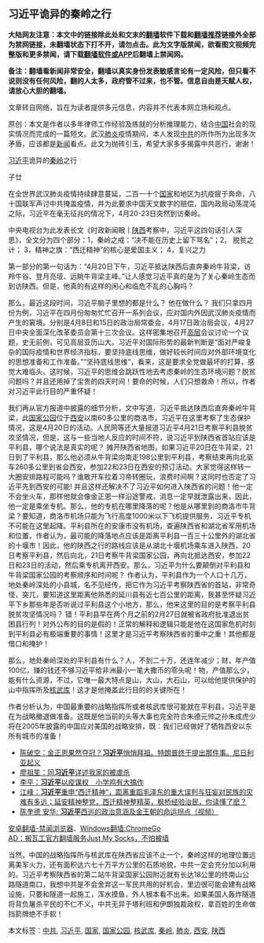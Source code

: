  <h2>习近平诡异的秦岭之行</h2> <p class="notice"><b>大陆网友注意：本文中的链接除此处和文末的<a href="https://github.com/bannedbook/fanqiang" >翻墙</a>软件下载和<a href="https://github.com/killgcd/justmysocks/blob/master/README.md">翻墙推荐</a>链接外全部为禁网链接，未翻墙状态下打不开，请勿点击。此为文字版禁闻，欲看图文视频完整版和更多禁闻，请下载<a href="https://github.com/bannedbook/fanqiang">翻墙软件或APP</a>后翻墙上禁闻网。</p><p>备注：翻墙看新闻非常安全，翻墙以真实身份发表敏感言论有一定风险，但只看不说则没有任何风险，翻的人太多，政府管不过来，也不管。信息自由是天赋人权，请放心大胆的翻墙。</b></p>  <div class="entry"> <p>文章转自网络，旨在为读者提供多元信息，内容并不代表本网立场和观点。</p> <p>原创：本文是作者以多年律师工作经验及练就的分析推理能力，结合<span class='wp_keywordlink_affiliate'><a href="https://www.bannedbook.org/" title="中国" target="_blank">中国</a></span>社会的现实情况而完成的一篇短文。武汉<a href="https://www.bannedbook.org/bnews/tag/%e8%82%ba%e7%82%8e/" class="st_tag internal_tag" rel="tag" title="标签 肺炎 下的日志">肺炎</a>疫情期间，本人发现<a href="https://www.bannedbook.org/bnews/tag/%e4%b8%ad%e5%85%b1/" class="st_tag internal_tag" rel="tag" title="标签 中共 下的日志">中共</a>的所作所为出现多次矛盾，应该都是<span class='wp_keywordlink_affiliate'><a href="https://www.bannedbook.org/" title="新闻">新闻</a></span>看点。此文为抛砖引玉，希望大家多多揭露中共恶行，谢谢！</p> <p><a href="https://www.bannedbook.org/bnews/tag/%e4%b9%a0%e8%bf%91%e5%b9%b3/" class="st_tag internal_tag" rel="tag" title="标签 习近平 下的日志">习近平</a>诡异的<a href="https://www.bannedbook.org/bnews/tag/%E7%A7%A6%E5%B2%AD/" class="st_tag internal_tag" rel="tag" title="标签 秦岭 下的日志">秦岭</a>之行       <br>                   </p>  <p>子廿</p> <p>在全世界武汉肺炎疫情持续肆意蔓延，二百一十个<a href="https://www.bannedbook.org/bnews/tag/%E5%9B%BD%E5%AE%B6/" class="st_tag internal_tag" rel="tag" title="标签 国家 下的日志">国家</a>和地区为抗疫疲于奔命，八十国联军声讨中共掩盖疫情，并为此要求中国天文数字的赔偿，国内政局动荡混沌之际，习近平在毫无征兆的情况下，4月20-23日突然到访秦岭。</p> <p>中央电视台为此发表长文《时政新闻眼丨<a href="https://www.bannedbook.org/bnews/tag/%e9%99%95%e8%a5%bf/" class="st_tag internal_tag" rel="tag" title="标签 陕西 下的日志">陕西</a>考察中，习近平这四句话引人深思》，全文分为四个部分：1，秦岭之戒：“决不能在历史上留下骂名”；2， 脱贫之计； 3，精神之旗：“西迁精神”的核心是爱国主义； 4，复兴之力</p>  <p>第一部分的第一句话为：“4月20日下午，习近平抵达陕西后直奔秦岭牛背梁，访羚牛谷、登月亮垭、远眺牛背梁主峰。”让人感觉习近平真的是为了关心秦岭生态而到访陕西。但是，他真的有这样的闲心和临危不乱的心胸吗？</p> <p>那么，最近这段时间，习近平脑子里想的都是什么？ 他在做什么？ 我们只拿四月份为例，习近平在四月份匆匆忙忙召开一系列会议，应对国内外因武汉肺炎疫情而产生的窘境。分别是4月8日和15日的政治局常委会，4月17日政治局会议，4月27日中央全面深化改革委员会第十三次会议。这样密集地召开<span class='wp_keywordlink_affiliate'><a href="https://www.bannedbook.org/bnews/ccpdope/" title="中共高层内幕" target="_blank">高层</a></span>会议讨论一个议题，史无前例，可见高层亚历山大。习近平对国际形势的最新判断是“面对严峻复杂的国际疫情和世界经济指标，要坚持底线思维，做好较长时间应对外部环境变化的思想准备和工作准备。”“坚持底线思维”，看来，这是要求全党做最坏的打算，感觉大难临头。这时候，习近平的思维会跳跃性地去考虑秦岭的生态环境问题？脱贫问题吗？并且还用掉了宝贵的四天时间！要命的时候，人们只想救命！所以，作者对习近平此行目的严重怀疑！</p> <p>我们再从官方报道中披露的细节分析，文中写道，习近平抵达陕西后直奔秦岭牛背梁，此<a href="https://www.bannedbook.org/bnews/tag/%e5%9b%bd%e5%ae%b6%e5%85%ac%e5%9b%ad/" class="st_tag internal_tag" rel="tag" title="标签 国家公园 下的日志">国家公园</a>位于<a href="https://www.bannedbook.org/bnews/tag/%e8%a5%bf%e5%ae%89/" class="st_tag internal_tag" rel="tag" title="标签 西安 下的日志">西安</a>以南60多公里的商洛市，习近平在这里考察了生态保护情况，这是4月20日的活动。人民网等还大量报道习近平4月21日考察平利县脱贫攻坚情况，但是，这与一些当地人反应的时间不符，说习近平到陕西省首站应该是平利县，哪个说法是真实的呢？ 摊开陕西省地图，如果习近平20日在牛背梁，21日到了平利县，那么他必须从牛背梁向南走198公里到平利县，考察结束再向北驱车260多公里到省会西安，参加22和23日在西安的预订活动。大家觉得这样转一大圈安排路程可能吗？谁敢开车拉着习帝转圈玩，浪费时间啊？这同时也否定了习近平先到西安的可能! 并且这样还解决不了习近平如何进入陕西省的问题！他一定不会坐火车，那样他就会像金正恩一样沿途警戒，消息一定早就泄露出来，因此，他一定是乘坐专机。那么，他的专机在哪里降落的呢？他是从哪里到的商洛市牛背梁？要知道，商洛市机场只能为飞行高度1000米以下飞机提供服务，习近平专机不可能在这里起降。平利县所在的安康市没有机场，查遍陕西省和湖北省军用机场和位置，作者认为，最可能的降落地点应该是距离平利县一百三十公里外的湖北省的十堰市！因此，他的陕西之行的路线应该是从湖北十堰机场乘车进入陕西，20日考察平利县，然后向北，21日考察牛背梁国家公园，再向北抵达西安，参加22日和23日的活动，然后乘专机离开西安。那么，习近平为什么要颠倒对平利县和牛背梁国家公园的考察顺序和时间呢？ 作者认为，平利县作为一个人口十几万，地处秦岭深处的小县城，名不见经传，把它作为习近平考察陕西省的首站，非常奇怪，突兀，要知道这里距离他熟悉的延川县有近七百公里的距离，我甚至怀疑习近平下乡那些年是否听说过平利县这个小地方，那么，他来这里的目的是考察平利县脱贫攻坚情况吗？ 错！平利县早在两个月之前的2月27日就被省政府批准退出贫困县行列！对外公布的目的是假的！正常的解释和逻辑只能是他在这国家危机时刻到平利县必有极端重要的事情！这里才是习近平考察陕西省的重中之重！其他都是借口和掩护！</p>  <p>那么，地处秦岭深处的平利县有什么？人，不到二十万，还连年减少；财，年产值100亿，赚的钱还不够习近平给非洲最小一笔大撒币的零头呢！物，产值那么少，能有什么资源，不过，它唯一最大特点是山，大山，大石山，可以给他提供保护的山中指挥所及<a href="https://www.bannedbook.org/bnews/tag/%E6%A0%B8%E6%AD%A6%E5%BA%93/" class="st_tag internal_tag" rel="tag" title="标签 核武库 下的日志">核武库</a>！这才是他掩盖此行目的的关键所在！</p> <p>作者分析认为，中国最重要的战略指挥所或者核武库很可能就在平利县，习近平是在为战略撤退做准备。这既是他当前的头等大事也完全符合朱德元帅之孙朱成虎少将在2005年披露的中国应对美国的战略安排，既：我们已经做好了牺牲西安以东所有城市的准备！</p> <ul class='op-related-articles' title='相关阅读'> <li><a href='https://www.bannedbook.org/bnews/cbnews/20200429/1320744.html' target='_blank'>陈破空：金正恩果然夺冠？<b>习近平</b>悄悄拜祖。特朗普终于提出那件事。尼日利亚起义 </a></li> <li><a href='https://www.bannedbook.org/bnews/baitai/20200428/1320659.html' target='_blank'>廖祖笙：同<b>习近平</b>详述我家的被虐杀</a></li> <li><a href='https://www.bannedbook.org/bnews/baitai/20200428/1320480.html' target='_blank'>李平&#65306;<b>习近平</b>以疫谋权&#12288;小学鸡有大搞作</a></li> <li><a href='https://www.bannedbook.org/bnews/cbnews/20200428/1320462.html' target='_blank'>江峰：<b>习近平</b>重申“西迁精神”，距离重蹈毛泽东的重大误判与狂妄对民族的灾难有多远；延安精神整党，西迁精神整精英，枫桥经验治民，你读懂了麽？</a></li> <li><a href='https://www.bannedbook.org/bnews/baitai/20200428/1320426.html' target='_blank'>陈奎德 安华: <b>习近平</b>西巡的政治意涵及金王朝的命运拐点（视频）</a></li> </ul> <div class="texttj"> <a href="https://github.com/bannedbook/fanqiang/wiki/%E5%AE%89%E5%8D%93%E7%BF%BB%E5%A2%99-%E7%A6%81%E9%97%BB%E6%B5%8F%E8%A7%88%E5%99%A8" target="_blank">安卓翻墙-禁闻浏览器</a>、<a href="https://github.com/bannedbook/fanqiang/wiki/Chrome%E4%B8%80%E9%94%AE%E7%BF%BB%E5%A2%99%E5%8C%85" target="_blank">Windows翻墙:ChromeGo</a><br/> <a href="https://github.com/killgcd/justmysocks/blob/master/README.md" target="_blank">AD：搬瓦工官方翻墙服务Just My Socks，不怕被墙</a> </div><p>当然，中国的战略指挥所与核武库在陕西省应该不止一个，秦岭这样的地理位置远离美军火力，还有面积达六七十万平方公里的石质地貌，中共一定会充分加以利用的。习近平考察陕西省的第二站牛背梁国家公园附近就有长达18公里的终南山公路隧道南口，我想中共是不会舍弃这一军民共用的好机会，里边很可能会建有战略设施，只要和隧道一起施工，浑水摸鱼，外人根本看不出来。如果美国人轰炸隧道将背负屠杀平民的不仁不义，中共无异于塔利班和伊朗独裁政权，拿百姓的生命做挡箭牌绝不手软！</p> <a name='sharetosocial'></a>           </div><!--END ENTRY--> <div class="postfooter"> <div>本文标签：<a href="https://www.bannedbook.org/bnews/tag/%e4%b8%ad%e5%85%b1/" rel="tag">中共</a>, <a href="https://www.bannedbook.org/bnews/tag/%e4%b9%a0%e8%bf%91%e5%b9%b3/" rel="tag">习近平</a>, <a href="https://www.bannedbook.org/bnews/tag/%E5%9B%BD%E5%AE%B6/" rel="tag">国家</a>, <a href="https://www.bannedbook.org/bnews/tag/%e5%9b%bd%e5%ae%b6%e5%85%ac%e5%9b%ad/" rel="tag">国家公园</a>, <a href="https://www.bannedbook.org/bnews/tag/%E6%A0%B8%E6%AD%A6%E5%BA%93/" rel="tag">核武库</a>, <a href="https://www.bannedbook.org/bnews/tag/%E7%A7%A6%E5%B2%AD/" rel="tag">秦岭</a>, <a href="https://www.bannedbook.org/bnews/tag/%e8%82%ba%e7%82%8e/" rel="tag">肺炎</a>, <a href="https://www.bannedbook.org/bnews/tag/%e8%a5%bf%e5%ae%89/" rel="tag">西安</a>, <a href="https://www.bannedbook.org/bnews/tag/%e9%99%95%e8%a5%bf/" rel="tag">陕西</a></div>  </div><!--END POSTFOOTER--> 